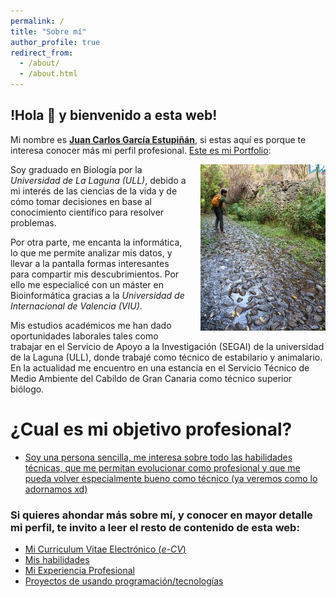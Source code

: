 ```yaml
---
permalink: /
title: "Sobre mí"
author_profile: true
redirect_from: 
  - /about/
  - /about.html
---
```


## **!Hola 👋 y bienvenido a esta web!**

Mi nombre es <u><strong>Juan Carlos García Estupiñán</strong></u>, si estas aquí es porque te interesa conocer más mi perfil profesional. <u>Este es mi Portfolio</u>:

<div style="float: right; margin-left: 20px;">
  <img src="../images/profile2.png" alt="Aventuras en el barranco de Azuaje" width="200px">
</div>

<p>
Soy graduado en Biología por la <i>Universidad de La Laguna (ULL)</i>, debido a mi interés de las ciencias de la vida y de cómo tomar decisiones en base al conocimiento científico para resolver problemas.
</p>

<p>
Por otra parte, me encanta la informática, lo que me permite analizar mis datos, y llevar a la pantalla formas interesantes para compartir mis descubrimientos. Por ello me especialicé con un máster en Bioinformática gracias a la <i>Universidad de Internacional de Valencia (VIU)</i>.
</p>

Mis estudios académicos me han dado oportunidades laborales tales como trabajar en el Servicio de Apoyo a la Investigación (SEGAI) de la universidad de la Laguna (ULL), donde trabajé como técnico de estabilario y animalario. En la actualidad me encuentro en una estancia en el Servicio Técnico de Medio Ambiente del Cabildo de Gran Canaria como técnico superior biólogo.


¿Cual es mi objetivo profesional?
======
* <u>Soy una persona sencilla, me interesa sobre todo las habilidades técnicas, que me permitan evolucionar como profesional y que me pueda volver especialmente bueno como técnico (ya veremos como lo adornamos xd)</u>

### Si quieres ahondar más sobre mí, y conocer en mayor detalle mi perfil, te invito a leer el resto de contenido de esta web:

* [Mi Curriculum Vitae Electrónico (*e-CV*)](/menu1/)
* [Mis habilidades](/menu2/)
* [Mi Experiencia Profesional](/menu3/)
* [Proyectos de usando programación/tecnologías](/menu4)
